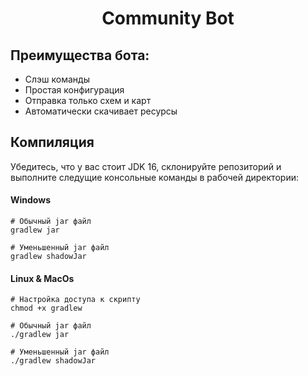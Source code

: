 <div align="center">
    <h1>Community Bot</h1>
</div>

## Преимущества бота:
- Слэш команды
- Простая конфигурация
- Отправка только схем и карт
- Автоматически скачивает ресурсы

## Компиляция
Убедитесь, что у вас стоит JDK 16, склонируйте репозиторий и выполните следущие консольные команды в рабочей директории:

#### Windows
```
# Обычный jar файл
gradlew jar

# Уменьшенный jar файл
gradlew shadowJar
```

#### Linux & MacOs
```
# Настройка доступа к скрипту
chmod +x gradlew

# Обычный jar файл
./gradlew jar

# Уменьшенный jar файл
./gradlew shadowJar
```

